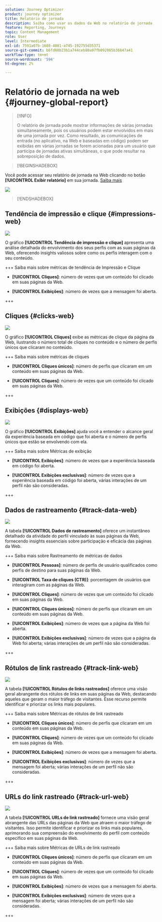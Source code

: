 ```yaml
---
solution: Journey Optimizer
product: journey optimizer
title: Relatório de jornada
description: Saiba como usar os dados da Web no relatório de jornada
feature: Reporting, Journeys
topic: Content Management
role: User
level: Intermediate
exl-id: 7591a07b-1680-4081-a745-192755d35371
source-git-commit: b6fd60b23b1a744ceb80a97fb092065b36847a41
workflow-type: tm+mt
source-wordcount: '594'
ht-degree: 2%

---
```


# Relatório de jornada na web {#journey-global-report}

>[!INFO]
>
>O relatório de jornada pode mostrar informações de várias jornadas simultaneamente, pois os usuários podem estar envolvidos em mais de uma jornada por vez. Como resultado, as comunicações de entrada (no aplicativo, na Web e baseadas em código) podem ser exibidas em várias jornadas se forem acionadas para um usuário que participa de jornadas ativas simultâneas, o que pode resultar na sobreposição de dados.

>[!BEGINSHADEBOX]

Você pode acessar seu relatório de jornada na Web clicando no botão **[!UICONTROL Exibir relatório]** em sua jornada. [Saiba mais](report-gs-cja.md)

![](assets/report-access-jo.png)

>[!ENDSHADEBOX]

## Tendência de impressão e clique {#impressions-web}

![](assets/cja-web-impression.png)

O gráfico **[!UICONTROL Tendência de impressão e clique]** apresenta uma análise detalhada do envolvimento dos seus perfis com as suas páginas da Web, oferecendo insights valiosos sobre como os perfis interagem com o seu conteúdo.

+++ Saiba mais sobre métricas de tendência de Impressão e Clique

* **[!UICONTROL Cliques]**: número de vezes que um conteúdo foi clicado em suas páginas da Web.

* **[!UICONTROL Exibições]**: número de vezes que a mensagem foi aberta.

+++

## Cliques {#clicks-web}

![](assets/cja-web-clicks.png)

O gráfico **[!UICONTROL Cliques]** exibe as métricas de clique da página da Web, ilustrando o número total de cliques no conteúdo e o número de perfis únicos que clicaram no conteúdo.

+++ Saiba mais sobre métricas de cliques

* **[!UICONTROL Cliques únicos]**: número de perfis que clicaram em um conteúdo em suas páginas da Web.

* **[!UICONTROL Cliques]**: número de vezes que um conteúdo foi clicado em suas páginas da Web.

+++

## Exibições {#displays-web}

![](assets/cja-web-displays.png)

O gráfico **[!UICONTROL Exibições]** ajuda você a entender o alcance geral da experiência baseada em código que foi aberta e o número de perfis únicos que estão se envolvendo com ela.

+++ Saiba mais sobre Métricas de exibição

* **[!UICONTROL Exibições]**: número de vezes que a experiência baseada em código foi aberta.

* **[!UICONTROL Exibições exclusivas]**: número de vezes que a experiência baseada em código foi aberta, várias interações de um perfil não são consideradas.

+++

## Dados de rastreamento {#track-data-web}

![](assets/cja-web-tracking-data.png)

A tabela **[!UICONTROL Dados de rastreamento]** oferece um instantâneo detalhado da atividade do perfil vinculado às suas páginas da Web, fornecendo insights essenciais sobre participação e eficácia das páginas da Web.

+++ Saiba mais sobre Rastreamento de métricas de dados

* **[!UICONTROL Pessoas]**: número de perfis de usuário qualificados como perfis de destino para suas páginas da Web.

* **[!UICONTROL Taxa de cliques (CTR)]**: porcentagem de usuários que interagiram com as páginas da Web.

* **[!UICONTROL Cliques]**: número de vezes que um conteúdo foi clicado em suas páginas da Web.

* **[!UICONTROL Cliques únicos]**: número de perfis que clicaram em um conteúdo em suas páginas da Web.

* **[!UICONTROL Exibições]**: número de vezes que a página da Web foi aberta.

* **[!UICONTROL Exibições exclusivas]**: número de vezes que a página da Web foi aberta; várias interações de um perfil não são consideradas.

+++

## Rótulos de link rastreado {#track-link-web}

![](assets/cja-web-tracked-link-labels.png)

A tabela **[!UICONTROL Rótulos de links rastreados]** oferece uma visão geral abrangente dos rótulos de links em suas páginas da Web, destacando aqueles que geram o maior tráfego de visitantes. Esse recurso permite identificar e priorizar os links mais populares.

+++ Saiba mais sobre Métricas de rótulos de link rastreado

* **[!UICONTROL Cliques únicos]**: número de perfis que clicaram em um conteúdo em suas páginas da Web.

* **[!UICONTROL Cliques]**: número de vezes que um conteúdo foi clicado em suas páginas da Web.

* **[!UICONTROL Exibições]**: número de vezes que a mensagem foi aberta.

* **[!UICONTROL Exibições exclusivas]**: número de vezes que a mensagem foi aberta; várias interações de um perfil não são consideradas.

+++

## URLs do link rastreado {#track-url-web}

![](assets/cja-web-tracked-link-urls.png)

A tabela **[!UICONTROL URLs de link rastreado]** fornece uma visão geral abrangente das URLs das páginas da Web que atraem o maior tráfego de visitantes. Isso permite identificar e priorizar os links mais populares, aprimorando sua compreensão do envolvimento do perfil com conteúdo específico em suas páginas da Web.

+++ Saiba mais sobre Métricas de URLs de link rastreado

* **[!UICONTROL Cliques únicos]**: número de perfis que clicaram em um conteúdo em suas páginas da Web.

* **[!UICONTROL Cliques]**: número de vezes que um conteúdo foi clicado em suas páginas da Web.

* **[!UICONTROL Exibições]**: número de vezes que a mensagem foi aberta.

* **[!UICONTROL Exibições exclusivas]**: número de vezes que a mensagem foi aberta; várias interações de um perfil não são consideradas.

+++
